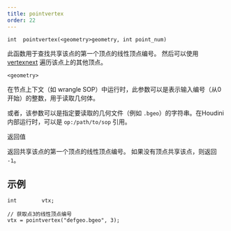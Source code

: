 ```yaml
---
title: pointvertex
order: 22
---
```

`int  pointvertex(<geometry>geometry, int point_num)`

此函数用于查找共享该点的第一个顶点的线性顶点编号。
然后可以使用 [vertexnext](vertexnext.html "返回与给定顶点共享点的下一个顶点的线性顶点编号。") 遍历该点上的其他顶点。

`<geometry>`

在节点上下文（如 wrangle SOP）中运行时，此参数可以是表示输入编号（从0开始）的整数，用于读取几何体。

或者，该参数可以是指定要读取的几何文件（例如 `.bgeo`）的字符串。在Houdini内部运行时，可以是 `op:/path/to/sop` 引用。

返回值

返回共享该点的第一个顶点的线性顶点编号。
如果没有顶点共享该点，则返回 `-1`。

## 示例

```vex
int        vtx;

// 获取点3的线性顶点编号
vtx = pointvertex("defgeo.bgeo", 3);

```

